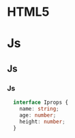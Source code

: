 # HTML5


# Js 
## Js 
### Js 
``` ts
  interface Iprops {
    name: string;
    age: number;
    height: number;
  }

```